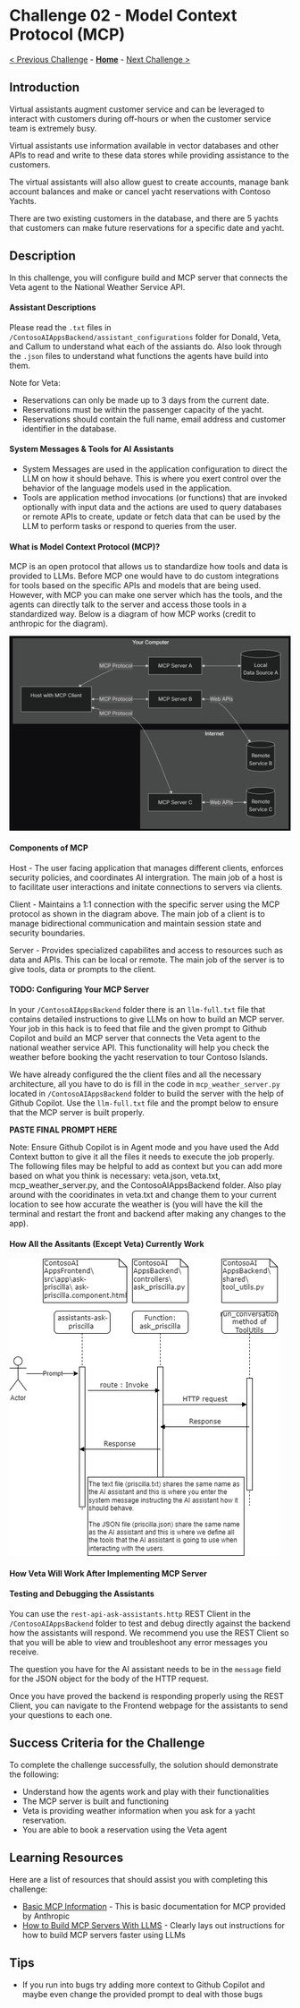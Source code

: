 # Challenge 02 - Model Context Protocol (MCP)

[< Previous Challenge](./Challenge-01.md) - **[Home](../README.md)** - [Next Challenge >](./Challenge-03.md)

## Introduction

Virtual assistants augment customer service and can be leveraged to interact with customers during off-hours or when the customer service team is extremely busy.

Virtual assistants use information available in vector databases and other APIs to read and write to these data stores while providing assistance to the customers. 

The virtual assistants will also allow guest to create accounts, manage bank account balances and make or cancel yacht reservations with Contoso Yachts.

There are two existing customers in the database, and there are 5 yachts that customers can make future reservations for a specific date and yacht.

## Description

In this challenge, you will configure build and MCP server that connects the Veta agent to the National Weather Service API.

#### Assistant Descriptions
Please read the `.txt` files in `/ContosoAIAppsBackend/assistant_configurations` folder for Donald, Veta, and Callum to understand what each of the assiants do. Also look through the `.json` files to understand what functions the agents have build into them.

Note for Veta:
- Reservations can only be made up to 3 days from the current date.
- Reservations must be within the passenger capacity of the yacht.
- Reservations should contain the full name, email address and customer identifier in the database.

#### System Messages & Tools for AI Assistants
- System Messages are used in the application configuration to direct the LLM on how it should behave. This is where you exert control over the behavior of the language models used in the application.
- Tools are application method invocations (or functions) that are invoked optionally with input data and the actions are used to query databases or remote APIs to create, update or fetch data that can be used by the LLM to perform tasks or respond to queries from the user.

#### What is Model Context Protocol (MCP)?
 MCP is an open protocol that allows us to standardize how tools and data is provided to LLMs. Before MCP one would have to do custom integrations for tools based on the specific APIs and models that are being used. However, with MCP you can make one server which has the tools, and the agents can directly talk to the server and access those tools in a standardized way. Below is a diagram of how MCP works (credit to anthropic for the diagram).

![screenshot of General MCP Diagram](../images/General-MCP-Architecture.png)

#### Components of MCP

Host - The user facing application that manages different clients, enforces security policies, and coordinates AI intergration. The main job of a host is to facilitate user interactions and initate connections to servers via clients.

Client - Maintains a 1:1 connection with the specific server using the MCP protocol as shown in the diagram above. The main job of a client is to manage bidirectional communication and maintain session state and security boundaries. 

Server - Provides specialized capabilites and access to resources such as data and APIs. This can be local or remote. The main job of the server is to give tools, data or prompts to the client.

#### TODO: Configuring Your MCP Server

 In your `/ContosoAIAppsBackend` folder there is an `llm-full.txt` file that contains detailed instructions to give LLMs on how to build an MCP server. Your job in this hack is to feed that file and the given prompt to Github Copilot and build an MCP server that connects the Veta agent to the national weather service API. This functionality will help you check the weather before booking the yacht reservation to tour Contoso Islands. 
 
 We have already configured the the client files and all the necessary architecture, all you have to do is fill in the code in `mcp_weather_server.py` located in `/ContosoAIAppsBackend` folder to build the server with the help of Github Copilot. Use the `llm-full.txt` file and the prompt below to ensure that the MCP server is built properly.

**PASTE FINAL PROMPT HERE**

Note: Ensure Github Copilot is in Agent mode and you have used the Add Context button to give it all the files it needs to execute the job properly. The following files may be helpful to add as context but you can add more based on what you think is necessary: veta.json, veta.txt, mcp_weather_server.py, and the ContosoAIAppsBackend folder. Also play around with the cooridinates in veta.txt and change them to your current location to see how accurate the weather is (you will have the kill the terminal and restart the front and backend after making any changes to the app).

#### How All the Assitants (Except Veta) Currently Work

![screenshot of Priscilla Sequence Diagram](../images/PriscillaAssistant.jpg)

#### How Veta Will Work After Implementing MCP Server

#### Testing and Debugging the Assistants

You can use the `rest-api-ask-assistants.http` REST Client in the `/ContosoAIAppsBackend` folder to test and debug directly against the backend how the assistants will respond. We recommend you use the REST Client so that you will be able to view and troubleshoot any error messages you receive.

The question you have for the AI assistant needs to be in the `message` field for the JSON object for the body of the HTTP request.

Once you have proved the backend is responding properly using the REST Client, you can navigate to the Frontend webpage for the assistants to send your questions to each one.

## Success Criteria for the Challenge

To complete the challenge successfully, the solution should demonstrate the following:
- Understand how the agents work and play with their functionalities
- The MCP server is built and functioning
- Veta is providing weather information when you ask for a yacht reservation.
- You are able to book a reservation using the Veta agent

## Learning Resources

Here are a list of resources that should assist you with completing this challenge: 

- [Basic MCP Information](https://modelcontextprotocol.io/introduction) - This is basic documentation for MCP provided by Anthropic
- [How to Build MCP Servers With LLMS](https://modelcontextprotocol.io/tutorials/building-mcp-with-llms) - Clearly lays out instructions for how to build MCP servers faster using LLMs

## Tips

- If you run into bugs try adding more context to Github Copilot and maybe even change the provided prompt to deal with those bugs

